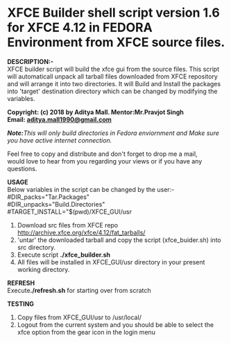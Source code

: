 # XFCE Builder shell script version 1.6 for XFCE 4.12 in FEDORA Environment from XFCE source files.

<b>DESCRIPTION:-</b><br>
XFCE builder script will build the xfce gui from the source files. This script will automaticall unpack all tarball files downloaded from XFCE repository and will arrange it into two directories. It will Build and Install the packages into 'target' destination directory which can be changed by modifying the variables.

<b> Copyright: (c) 2018 by Aditya Mall.  Mentor:Mr.Pravjot Singh </b><br>
<b> Email: aditya.mall1990@gmail.com </b>

<i><b>Note:</b>This will only build directories in Fedora enviornment and Make sure you have active internet connection.</i>

Feel free to copy and distribute and don't forget to drop me a mail,          
would love to hear from you regarding your views or if you have any questions. 

<b>USAGE</b><br>
Below variables in the script can be changed by the user:-<br>
#DIR_packs="Tar.Packages"<br>
#DIR_unpacks="Build.Directories"<br>
#TARGET_INSTALL="$(pwd)/XFCE_GUI/usr

1) Download src files from XFCE repo http://archive.xfce.org/xfce/4.12/fat_tarballs/
2) 'untar' the downloaded tarball and copy the script (xfce_buider.sh) into src directory.
3) Execute script <b>./xfce_builder.sh</b>
4) All files will be installed in XFCE_GUI/usr directory in your present working directory.

<b>REFRESH</b><br>
Execute<b>./refresh.sh</b> for starting over from scratch

<b>TESTING</b><br>
1) Copy files from XFCE_GUI/usr to /usr/local/
2) Logout from the current system and you should be able to select the xfce option from the gear icon in the login menu
